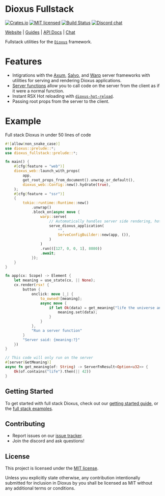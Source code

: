 # Dioxus Fullstack

[![Crates.io][crates-badge]][crates-url]
[![MIT licensed][mit-badge]][mit-url]
[![Build Status][actions-badge]][actions-url]
[![Discord chat][discord-badge]][discord-url]

[crates-badge]: https://img.shields.io/crates/v/dioxus-fullstack.svg
[crates-url]: https://crates.io/crates/dioxus-fullstack
[mit-badge]: https://img.shields.io/badge/license-MIT-blue.svg
[mit-url]: https://github.com/dioxuslabs/dioxus/blob/master/LICENSE
[actions-badge]: https://github.com/dioxuslabs/dioxus/actions/workflows/main.yml/badge.svg
[actions-url]: https://github.com/dioxuslabs/dioxus/actions?query=workflow%3ACI+branch%3Amaster
[discord-badge]: https://img.shields.io/discord/899851952891002890.svg?logo=discord&style=flat-square
[discord-url]: https://discord.gg/XgGxMSkvUM

[Website](https://dioxuslabs.com) |
[Guides](https://dioxuslabs.com/docs/0.3/guide/en/) |
[API Docs](https://docs.rs/dioxus-fullstack/latest/dioxus_sever) |
[Chat](https://discord.gg/XgGxMSkvUM)

Fullstack utilities for the [`Dioxus`](https://dioxuslabs.com) framework.

# Features

- Intigrations with the [Axum](https::/docs.rs/dioxus-fullstack/latest/dixous_server/axum_adapter/index.html), [Salvo](https::/docs.rs/dioxus-fullstack/latest/dixous_server/salvo_adapter/index.html), and [Warp](https::/docs.rs/dioxus-fullstack/latest/dixous_server/warp_adapter/index.html) server frameworks with utilities for serving and rendering Dioxus applications.
- [Server functions](https::/docs.rs/dioxus-fullstack/latest/dixous_server/prelude/attr.server.html) allow you to call code on the server from the client as if it were a normal function.
- Instant RSX Hot reloading with [`dioxus-hot-reload`](https://crates.io/crates/dioxus-hot-reload).
- Passing root props from the server to the client.

# Example

Full stack Dioxus in under 50 lines of code

```rust
#![allow(non_snake_case)]
use dioxus::prelude::*;
use dioxus_fullstack::prelude::*;

fn main() {
    #[cfg(feature = "web")]
    dioxus_web::launch_with_props(
        app,
        get_root_props_from_document().unwrap_or_default(),
        dioxus_web::Config::new().hydrate(true),
    );
    #[cfg(feature = "ssr")]
    {
        tokio::runtime::Runtime::new()
            .unwrap()
            .block_on(async move {
                warp::serve(
                    // Automatically handles server side rendering, hot reloading intigration, and hosting server functions
                    serve_dioxus_application(
                        "",
                        ServeConfigBuilder::new(app, ()),
                    )
                )
                .run(([127, 0, 0, 1], 8080))
                .await;
            });
    }
}

fn app(cx: Scope) -> Element {
    let meaning = use_state(cx, || None);
    cx.render(rsx! {
        button {
            onclick: move |_| {
                to_owned![meaning];
                async move {
                    if let Ok(data) = get_meaning("life the universe and everything".into()).await {
                        meaning.set(data);
                    }
                }
            },
            "Run a server function"
        }
        "Server said: {meaning:?}"
    })
}

// This code will only run on the server
#[server(GetMeaning)]
async fn get_meaning(of: String) -> ServerFnResult<Option<u32>> {
    Ok(of.contains("life").then(|| 42))
}
```

## Getting Started

To get started with full stack Dioxus, check out our [getting started guide](https://dioxuslabs.com/docs/nightly/guide/en/getting_started/ssr.html), or the [full stack examples](https://github.com/DioxusLabs/dioxus/tree/master/packages/fullstack/examples).

## Contributing

- Report issues on our [issue tracker](https://github.com/dioxuslabs/dioxus/issues).
- Join the discord and ask questions!

## License

This project is licensed under the [MIT license].

[mit license]: https://github.com/DioxusLabs/dioxus/blob/master/LICENSE-MIT

Unless you explicitly state otherwise, any contribution intentionally submitted
for inclusion in Dioxus by you shall be licensed as MIT without any additional
terms or conditions.

